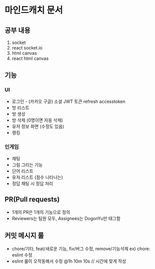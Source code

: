 # 마인드캐치 문서

## 공부 내용

1. socket 
2. react socket.io
3. html canvas
4. react html canvas  

## 기능

### UI

- 로그인 - (카카오 구글) 소셜 JWT 토큰 refresh accesstoken    
- 방 리스트 
- 방 생성
- 방 삭제 (0명이면 자동 삭제)
- 유저 정보 화면 (수정도 있음)
- 랭킹

### 인게임

- 채팅
- 그림 그리는 기능
- 단어 리스트
- 유저 리스트 (점수 나타나는)
- 정답 채팅 시 정답 처리

## PR(Pull requests)

- 1개의 PR은 1개의 기능으로 정의
- Reviewers는 팀원 모두, Assignees는 DogonYu만 태그함

## 커밋 메시지 룰

- chore/기타, feat/새로운 기능, fix/버그 수정, remove/기능삭제
ex) 
chore: eslint 수정
- eslint 룰이 오작동해서 수정
@1h 10m 10s   // 시간에 맞게 작성

